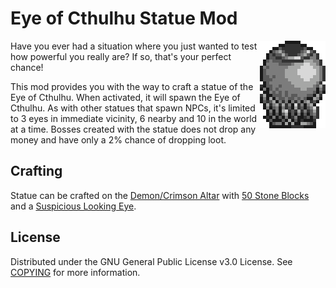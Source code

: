 # Eye of Cthulhu Statue Mod
<img src="logo.png" align="right">

Have you ever had a situation where you just wanted to test how powerful you really are? If so, that's your perfect chance!

This mod provides you with the way to craft a statue of the Eye of Cthulhu. When activated, it will spawn the Eye of Cthulhu. As with other statues that spawn NPCs, it's limited to 3 eyes in immediate vicinity, 6 nearby and 10 in the world at a time. Bosses created with the statue does not drop any money and have only a 2% chance of dropping loot.

## Crafting
Statue can be crafted on the [Demon/Crimson Altar](https://terraria.wiki.gg/wiki/Altars) with [50 Stone Blocks](https://terraria.wiki.gg/wiki/Stone_Block) and a [Suspicious Looking Eye](https://terraria.wiki.gg/wiki/Suspicious_Looking_Eye).

## License
Distributed under the GNU General Public License v3.0 License. See [COPYING](COPYING) for more information.